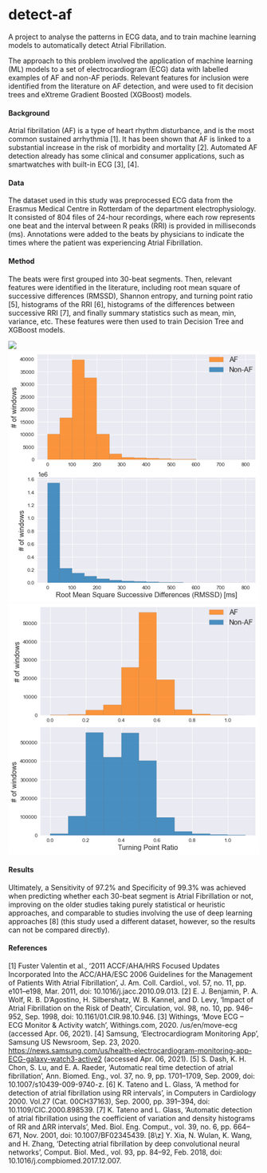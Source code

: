 # detect-af
A project to analyse the patterns in ECG data, and to train machine learning models to automatically detect Atrial Fibrillation.

The approach to this problem involved the application of machine learning (ML) models to a set of electrocardiogram (ECG) data with labelled examples of AF and non-AF periods. Relevant features for inclusion were identified from the literature on AF detection, and were used to fit decision trees and eXtreme Gradient Boosted (XGBoost) models.

#### Background
Atrial fibrillation (AF) is a type of heart rhythm disturbance, and is the most common sustained arrhythmia \[1\]. It has been shown that AF is linked to a substantial increase in the risk of morbidity and mortality \[2\]. Automated AF detection already has some clinical and consumer applications, such as smartwatches with built-in ECG \[3\], \[4\]. 

#### Data
The dataset used in this study was preprocessed ECG data from the Erasmus Medical Centre in Rotterdam of the department electrophysiology. It consisted of 804 files of 24-hour recordings, where each row represents one beat and the interval between R peaks (RRI) is provided in milliseconds (ms). Annotations were added to the beats by physicians to indicate the times where the patient was experiencing Atrial Fibrillation.

#### Method
The beats were first grouped into 30-beat segments. Then, relevant features were identified in the literature, including root mean square of successive differences (RMSSD), Shannon entropy, and turning point ratio \[5\], histograms of the RRI \[6\], histograms of the differences between successive RRI \[7\], and finally summary statistics such as mean, min, variance, etc. These features were then used to train Decision Tree and XGBoost models.

<kbd><img src="figures/Entropy Histrogram.png"/></kbd>
<kbd><img src="figures/RMSSD Histogram.png"/></kbd>
<kbd><img src="figures/TPR Histogram.png"/></kbd>

#### Results
Ultimately, a Sensitivity of 97.2% and Specificity of 99.3% was achieved when predicting whether each 30-beat segment is Atrial Fibrillation or not, improving on the older studies taking purely statistical or heuristic approaches, and comparable to studies involving the use of deep learning approaches \[8\] (this study used a different dataset, however, so the results can not be compared directly).

#### References
\[1\] Fuster Valentin et al., ‘2011 ACCF/AHA/HRS Focused Updates Incorporated Into the ACC/AHA/ESC 2006 Guidelines for the Management of Patients With Atrial Fibrillation’, J. Am. Coll. Cardiol., vol. 57, no. 11, pp. e101–e198, Mar. 2011, doi: 10.1016/j.jacc.2010.09.013.
\[2\] E. J. Benjamin, P. A. Wolf, R. B. D’Agostino, H. Silbershatz, W. B. Kannel, and D. Levy, ‘Impact of Atrial Fibrillation on the Risk of Death’, Circulation, vol. 98, no. 10, pp. 946–952, Sep. 1998, doi: 10.1161/01.CIR.98.10.946.
\[3\] Withings, ‘Move ECG – ECG Monitor & Activity watch’, Withings.com, 2020. /us/en/move-ecg (accessed Apr. 06, 2021).
\[4\] Samsung, ‘Electrocardiogram Monitoring App’, Samsung US Newsroom, Sep. 23, 2020. https://news.samsung.com/us/health-electrocardiogram-monitoring-app-ECG-galaxy-watch3-active2 (accessed Apr. 06, 2021).
\[5\] S. Dash, K. H. Chon, S. Lu, and E. A. Raeder, ‘Automatic real time detection of atrial fibrillation’, Ann. Biomed. Eng., vol. 37, no. 9, pp. 1701–1709, Sep. 2009, doi: 10.1007/s10439-009-9740-z.
\[6\] K. Tateno and L. Glass, ‘A method for detection of atrial fibrillation using RR intervals’, in Computers in Cardiology 2000. Vol.27 (Cat. 00CH37163), Sep. 2000, pp. 391–394, doi: 10.1109/CIC.2000.898539.
\[7\] K. Tateno and L. Glass, ‘Automatic detection of atrial fibrillation using the coefficient of variation and density histograms of RR and ΔRR intervals’, Med. Biol. Eng. Comput., vol. 39, no. 6, pp. 664–671, Nov. 2001, doi: 10.1007/BF02345439.
\[8\z] Y. Xia, N. Wulan, K. Wang, and H. Zhang, ‘Detecting atrial fibrillation by deep convolutional neural networks’, Comput. Biol. Med., vol. 93, pp. 84–92, Feb. 2018, doi: 10.1016/j.compbiomed.2017.12.007.
